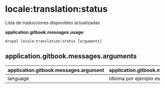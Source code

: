 # locale:translation:status
Lista de traducciones disponibles actualizadas

**application.gitbook.messages.usage:**
```
drupal locale:translation:status [arguments]
```

## application.gitbook.messages.arguments
application.gitbook.messages.argument | application.gitbook.messages.details
---------|-------------
language | Idioma por ejemplo es o Español
